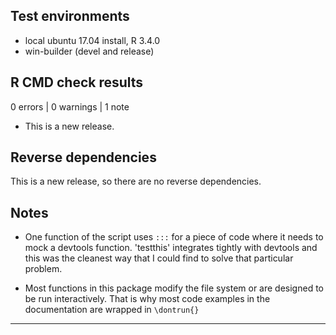 ## Test environments
* local ubuntu 17.04 install, R 3.4.0
* win-builder (devel and release)

## R CMD check results

0 errors | 0 warnings | 1 note

* This is a new release.

## Reverse dependencies

This is a new release, so there are no reverse dependencies.

## Notes

* One function of the script uses `:::` for a piece of code where it needs to
  mock a devtools function. 'testthis' integrates tightly with devtools and
  this was the cleanest way that I could find to solve that particular problem.
  
* Most functions in this package modify the file system or are designed to be
  run interactively. That is why most code examples in the documentation are
  wrapped in `\dontrun{}`

---
